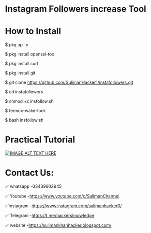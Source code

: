 # Instagram Followers increase Tool

# How to Install

$ pkg up -y

$ pkg install openssl-tool

$ pkg install curl

$ pkg install git

$ git clone https://github.com/SulimanHacker1/instafollowers.git

$ cd instafollowers

$ chmod +x insfollow.sh

$ termux-wake-lock

$ bash insfollow.sh

# Practical Tutorial

[![IMAGE ALT TEXT HERE](https://github.com/SulimanHacker1/instafollowers/blob/main/image.PNG)](https://www.youtube.com/watch?v=U0JFbFwM_Rc)


# Contact Us:

✅ whatsapp -03439602945

✅ Youtube -https://www.youtube.com/c/SulimanChannel

✅instagram -https://www.instagram.com/sulimanhacker0/

✅ Telegram -https://t.me/hackersknowledge

✅ website -https://sulimankhanhacker.blogspot.com/
